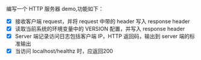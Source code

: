 编写一个 HTTP 服务器 demo,功能如下：

- [x] 接收客户端 request，并将 request 中带的 header 写入 response header
- [x] 读取当前系统的环境变量中的 VERSION 配置，并写入 response header
- [x] Server 端记录访问日志包括客户端 IP，HTTP 返回码，输出到 server 端的标准输出
- [x] 当访问 localhost/healthz 时，应返回200